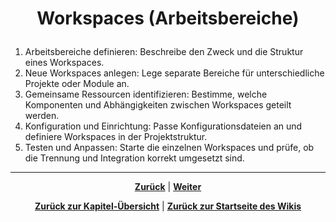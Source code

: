 # <p align="center">Workspaces (Arbeitsbereiche)</p>

1. Arbeitsbereiche definieren: Beschreibe den Zweck und die Struktur eines Workspaces.
2. Neue Workspaces anlegen: Lege separate Bereiche für unterschiedliche Projekte oder Module an.
3. Gemeinsame Ressourcen identifizieren: Bestimme, welche Komponenten und Abhängigkeiten zwischen Workspaces geteilt werden.
4. Konfiguration und Einrichtung: Passe Konfigurationsdateien an und definiere Workspaces in der Projektstruktur.
5. Testen und Anpassen: Starte die einzelnen Workspaces und prüfe, ob die Trennung und Integration korrekt umgesetzt sind.

---

<p align="center">
<a href="/docs/04-tools/02-vscode/02-plugins/README.md"><strong>Zurück</strong></a> | 
<a href="/docs/04-tools/02-vscode/04-editor/README.md"><strong>Weiter</strong></a>
</p>

<p align="center">
<a href="/docs/04-tools/02-vscode/README.md/#dieses-thema-beinhaltet-folgende-kapitel"><strong>Zurück zur Kapitel-Übersicht</strong></a> | <a href="/docs/00-willkommen/README.md"><strong>Zurück zur Startseite des Wikis</strong></a>
</p>